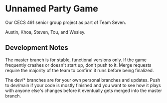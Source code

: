 # Unnamed Party Game
Our CECS 491 senior group project as part of Team Seven.

Austin, Khoa, Steven, Tou, and Wesley.

## Development Notes
The master branch is for stable, functional versions only. If the game frequently crashes or doesn't start up, don't push to it. Merge requests require the majority of the team to confirm it runs before being finalized.

The dev/* branches are for your own personal branches and updates. Push to dev/main if your code is mostly finished and you want to see how it plays with anyone else's changes before it eventually gets merged into the master branch.
